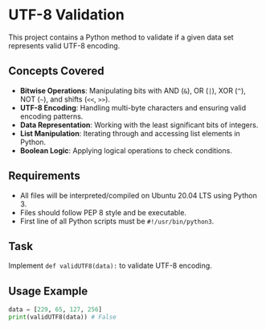# UTF-8 Validation

This project contains a Python method to validate if a given data set represents valid UTF-8 encoding.

## Concepts Covered
- **Bitwise Operations**: Manipulating bits with AND (`&`), OR (`|`), XOR (`^`), NOT (`~`), and shifts (`<<`, `>>`).
- **UTF-8 Encoding**: Handling multi-byte characters and ensuring valid encoding patterns.
- **Data Representation**: Working with the least significant bits of integers.
- **List Manipulation**: Iterating through and accessing list elements in Python.
- **Boolean Logic**: Applying logical operations to check conditions.

## Requirements
- All files will be interpreted/compiled on Ubuntu 20.04 LTS using Python 3.
- Files should follow PEP 8 style and be executable.
- First line of all Python scripts must be `#!/usr/bin/python3`.

## Task
Implement `def validUTF8(data):` to validate UTF-8 encoding.

## Usage Example
```python
data = [229, 65, 127, 256]
print(validUTF8(data)) # False

